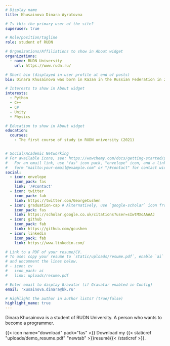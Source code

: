 ```yaml
---
# Display name
title: Khusainova Dinara Ayratovna

# Is this the primary user of the site?
superuser: true

# Role/position/tagline
role: student of RUDN

# Organizations/Affiliations to show in About widget
organizations:
  - name: RUDN University
    url: https://www.rudn.ru/

# Short bio (displayed in user profile at end of posts)
bio: Dinara Khusainova was born in Kazan in the Russian Federation in 2002. Now she is studying at the Peoples' Friendship University in Moscow.

# Interests to show in About widget
interests:
  - Python
  - C++ 
  - C# 
  - Unity
  - Physics

# Education to show in About widget
education:
  courses:
    - The first course of study in RUDN university (2021)


# Social/Academic Networking
# For available icons, see: https://wowchemy.com/docs/getting-started/page-builder/#icons
#   For an email link, use "fas" icon pack, "envelope" icon, and a link in the
#   form "mailto:your-email@example.com" or "/#contact" for contact widget.
social:
  - icon: envelope
    icon_pack: fas
    link: '/#contact'
  - icon: twitter
    icon_pack: fab
    link: https://twitter.com/GeorgeCushen
  - icon: graduation-cap # Alternatively, use `google-scholar` icon from `ai` icon pack
    icon_pack: fas
    link: https://scholar.google.co.uk/citations?user=sIwtMXoAAAAJ
  - icon: github
    icon_pack: fab
    link: https://github.com/gcushen
  - icon: linkedin
    icon_pack: fab
    link: https://www.linkedin.com/

# Link to a PDF of your resume/CV.
# To use: copy your resume to `static/uploads/resume.pdf`, enable `ai` icons in `params.toml`,
# and uncomment the lines below.
# - icon: cv
#   icon_pack: ai
#   link: uploads/resume.pdf

# Enter email to display Gravatar (if Gravatar enabled in Config)
email: 'xusainova.dinara@bk.ru'

# Highlight the author in author lists? (true/false)
highlight_name: true
---
```


Dinara Khusainova is a student of RUDN University. A person who wants to become a programmer.

{{< icon name="download" pack="fas" >}} Download my {{< staticref "uploads/demo_resume.pdf" "newtab" >}}resumé{{< /staticref >}}.
